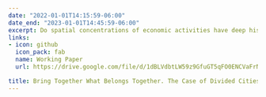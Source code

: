 ```yaml
---
date: "2022-01-01T14:15:59-06:00"
date_end: "2023-01-01T14:45:59-06:00"
excerpt: Do spatial concentrations of economic activities have deep historical roots in Europe? This paper explores a unique quasi-natural experiment of opening borders within cities that were historically a single urban entity and were divided due to border shifts following major historical conflicts. After inter-city borders were opened, I find that local economic activities, measured by remotely sensed nightlight, became more concentrated close to the pre-division city centers. This raises an important question, what type of border opening is more important in spurring agglomeration, the free movement of goods or of people? When looking into potential mechanisms behind the impact, using national business register databases, I find that proximity to former historical centers is more prominent, particularly after allowance of the free movement of people as a part of the Schengen agreement in 2008, whereas gaining broader market access following the 2004 EU enlargement is less important. I account for two main channels. First, I show that firms in the consumption sectors are more exposed to the free movement of people and are more likely to start operating closer to historical city centers than are firms in the production sectors, which are less affected by local market potentials. Second, I show that cities in which cultural and language differences are not barriers to cross-border cooperation are more influenced by the free movement of people than cities where these barriers still exist. Hence, spatial agglomerations near pre-division city centers are more apparent in almost borderless cities.
links:
- icon: github
  icon_pack: fab
  name: Working Paper
  url: https://drive.google.com/file/d/1dBLVdbtLW59z9GfuGT5qFO0ENCVaFrNs/view?usp=sharing

title: Bring Together What Belongs Together. The Case of Divided Cities in Europe
---
```

